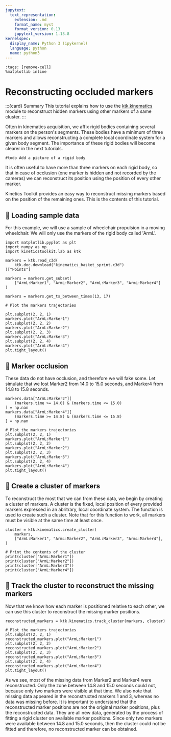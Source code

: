 ```yaml
---
jupytext:
  text_representation:
    extension: .md
    format_name: myst
    format_version: 0.13
    jupytext_version: 1.13.8
kernelspec:
  display_name: Python 3 (ipykernel)
  language: python
  name: python3
---
```


```{code-cell} ipython3
:tags: [remove-cell]
%matplotlib inline
```

# Reconstructing occluded markers

:::{card} Summary
This tutorial explains how to use the [ktk.kinematics](api/ktk.kinematics.rst) module to reconstruct hidden markers using other markers of a same cluster.
:::

Often in kinematics acquisition, we affix rigid bodies containing several markers on the person's segments. These bodies have a minimum of three markers and allows reconstructing a complete local coordinate system for a given body segment. The importance of these rigid bodies will become clearer in the next tutorials.

```{margin}
#todo Add a picture of a rigid body
```

It is often useful to have more than three markers on each rigid body, so that in case of occlusion (one marker is hidden and not recorded by the cameras) we can reconstruct its position using the position of every other marker. 

Kinetics Toolkit provides an easy way to reconstruct missing markers based on the position of the remaining ones. This is the contents of this tutorial.

## 📄 Loading sample data

For this example, we will use a sample of wheelchair propulsion in a moving wheelchair. We will only use the markers of the rigid body called 'ArmL'.

```{code-cell} ipython3
import matplotlib.pyplot as plt
import numpy as np
import kineticstoolkit.lab as ktk

markers = ktk.read_c3d(
    ktk.doc.download("kinematics_basket_sprint.c3d")
)["Points"]

markers = markers.get_subset(
    ["ArmL:Marker1", "ArmL:Marker2", "ArmL:Marker3", "ArmL:Marker4"]
)

markers = markers.get_ts_between_times(13, 17)

# Plot the markers trajectories

plt.subplot(2, 2, 1)
markers.plot("ArmL:Marker1")
plt.subplot(2, 2, 2)
markers.plot("ArmL:Marker2")
plt.subplot(2, 2, 3)
markers.plot("ArmL:Marker3")
plt.subplot(2, 2, 4)
markers.plot("ArmL:Marker4")
plt.tight_layout()
```

## 📄 Marker occlusion

These data do not have occlusion, and therefore we will fake some. Let simulate that we lost Marker2 from 14.0 to 15.0 seconds, and Marker4 from 14.8 to 15.8 seconds.

```{code-cell} ipython3
markers.data["ArmL:Marker2"][
    (markers.time >= 14.0) & (markers.time <= 15.0)
] = np.nan
markers.data["ArmL:Marker4"][
    (markers.time >= 14.8) & (markers.time <= 15.8)
] = np.nan

# Plot the markers trajectories
plt.subplot(2, 2, 1)
markers.plot("ArmL:Marker1")
plt.subplot(2, 2, 2)
markers.plot("ArmL:Marker2")
plt.subplot(2, 2, 3)
markers.plot("ArmL:Marker3")
plt.subplot(2, 2, 4)
markers.plot("ArmL:Marker4")
plt.tight_layout()
```

## 📄 Create a cluster of markers

To reconstruct the most that we can from these data, we begin by creating a cluster of markers. A cluster is the fixed, local position of every provided markers expressed in an abritrary, local coordinate system. The [](/api/ktk.kinematics.create_cluster.rst) function is used to create such a cluster. Note that for this function to work, all markers must be visible at the same time at least once.

```{code-cell} ipython3
cluster = ktk.kinematics.create_cluster(
    markers,
    ["ArmL:Marker1", "ArmL:Marker2", "ArmL:Marker3", "ArmL:Marker4"],
)

# Print the contents of the cluster
print(cluster["ArmL:Marker1"])
print(cluster["ArmL:Marker2"])
print(cluster["ArmL:Marker3"])
print(cluster["ArmL:Marker4"])
```

## 📄 Track the cluster to reconstruct the missing markers

Now that we know how each marker is positioned relative to each other, we can use this cluster to reconstruct the missing marker positions.

```{code-cell} ipython3
reconstructed_markers = ktk.kinematics.track_cluster(markers, cluster)

# Plot the markers trajectories
plt.subplot(2, 2, 1)
reconstructed_markers.plot("ArmL:Marker1")
plt.subplot(2, 2, 2)
reconstructed_markers.plot("ArmL:Marker2")
plt.subplot(2, 2, 3)
reconstructed_markers.plot("ArmL:Marker3")
plt.subplot(2, 2, 4)
reconstructed_markers.plot("ArmL:Marker4")
plt.tight_layout()
```

As we see, most of the missing data from Marker2 and Marker4 were reconstructed. Only the zone between 14.8 and 15.0 seconds could not, because only two markers were visible at that time. We also note that missing data appeared in the reconstructed markers 1 and 3, whereas no data was missing before. It is important to understand that the reconstructed marker positions are not the original marker positions, plus the reconstructed data. They are all new data, generated by the process of fitting a rigid cluster on available marker positions. Since only two markers were available between 14.8 and 15.0 seconds, then the cluster could not be fitted and therefore, no reconstructed marker can be obtained.
